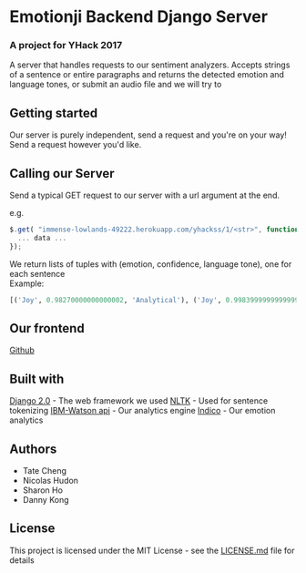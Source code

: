 # Emotionji Backend Django Server
### A project for YHack 2017
A server that handles requests to our sentiment analyzers. Accepts strings of a sentence or entire paragraphs and returns the detected emotion and language tones, or submit an audio file and we will try to

## Getting started
Our server is purely independent, send a request and you're on your way! Send a request however you'd like.


## Calling our Server
Send a typical GET request to our server with a url argument at the end.  

e.g.
``` javascript
$.get( "immense-lowlands-49222.herokuapp.com/yhackss/1/<str>", function( data ) { // send a request to the url with your input replacing <str>
  ... data ...
});
```

We return lists of tuples with (emotion, confidence, language tone), one for each sentence  
Example:
```python
[('Joy', 0.98270000000000002, 'Analytical'), ('Joy', 0.99839999999999995, 'Tentative')] # example api results

```

## Our frontend

[Github](https://github.com/sharon-ho/emotionji/blob/master/index.html)


## Built with
[Django 2.0](https://docs.djangoproject.com/en/2.0/releases/2.0/) - The web framework we used
[NLTK](http://www.nltk.org/) - Used for sentence tokenizing
[IBM-Watson api](https://www.ibm.com/watson/) - Our analytics engine
[Indico](https://indico.io/) - Our emotion analytics

## Authors
- Tate Cheng
- Nicolas Hudon
- Sharon Ho
- Danny Kong

## License
This project is licensed under the MIT License - see the [LICENSE.md](https://github.com/DannyKong12/yhack17/blob/master/LICENCE.md) file for details
